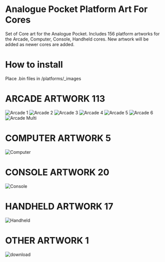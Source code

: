 # Analogue Pocket Platform Art For Cores
Set of Core art for the Analogue Pocket. Includes 156 platform artworks for the Arcade, Computer, Console, Handheld cores. New artwork will be added as newer cores are added.

# How to install
Place .bin files in /platforms/_images

# ARCADE ARTWORK 113
![Arcade 1](https://github.com/user-attachments/assets/09c62f50-7173-4dcc-b78c-5140246eaad5)
![Arcade 2](https://github.com/user-attachments/assets/064610a0-5523-4f76-8ef8-e65908fd4efe)
![Arcade 3](https://github.com/user-attachments/assets/e03172ba-5f43-47ef-aff2-356a68937afa)
![Arcade 4](https://github.com/user-attachments/assets/8fe7f781-658d-455d-a865-570a33d65653)
![Arcade 5](https://github.com/user-attachments/assets/e3542787-8f38-4146-a9be-0cc289eb4233)
![Arcade 6](https://github.com/user-attachments/assets/5c70d3dc-f9eb-492a-8aef-c74a42e3cb3c)
![Arcade Multi](https://github.com/user-attachments/assets/5f344a3f-2279-4bbd-a9d7-a6cfd0c83e85)

# COMPUTER ARTWORK 5
![Computer](https://github.com/user-attachments/assets/619220d1-3396-4b47-a6e9-d86034c3f4d1)

# CONSOLE ARTWORK 20
![Console](https://github.com/user-attachments/assets/1302fd88-236b-428b-ba4c-44bc2a3c459a)

# HANDHELD ARTWORK 17
![Handheld](https://github.com/user-attachments/assets/5aa511a3-73fc-4d64-bd69-84d401ea4013)

# OTHER ARTWORK 1
![download](https://github.com/user-attachments/assets/01b7942f-c415-4ddb-a5af-4305cac78772)
